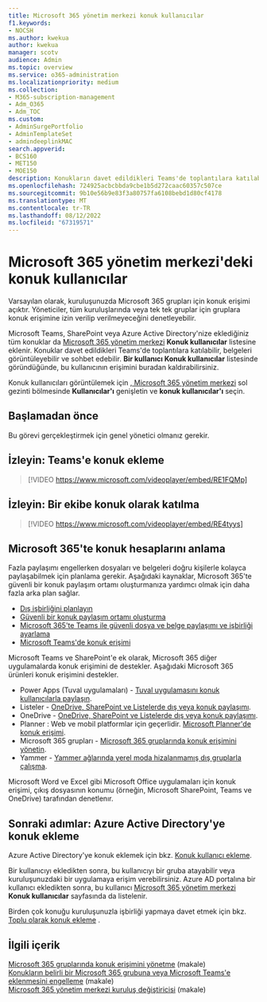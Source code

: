 ```yaml
---
title: Microsoft 365 yönetim merkezi konuk kullanıcılar
f1.keywords:
- NOCSH
ms.author: kwekua
author: kwekua
manager: scotv
audience: Admin
ms.topic: overview
ms.service: o365-administration
ms.localizationpriority: medium
ms.collection:
- M365-subscription-management
- Adm_O365
- Adm_TOC
ms.custom:
- AdminSurgePortfolio
- AdminTemplateSet
- admindeeplinkMAC
search.appverid:
- BCS160
- MET150
- MOE150
description: Konukların davet edildikleri Teams'de toplantılara katılabilmesi, belgeleri görüntüleyebilmesi ve sohbet edebilmesi için Microsoft 365 yönetim merkezi Konuk kullanıcılar listesini nasıl dolduracağınızı öğrenin.
ms.openlocfilehash: 724925acbcbbda9cbe1b5d272caac60357c507ce
ms.sourcegitcommit: 9b10e56b9e83f3a80757fa6108bebd1d80cf4178
ms.translationtype: MT
ms.contentlocale: tr-TR
ms.lasthandoff: 08/12/2022
ms.locfileid: "67319571"
---
```

# <a name="guest-users-in-microsoft-365-admin-center"></a>Microsoft 365 yönetim merkezi'deki konuk kullanıcılar

Varsayılan olarak, kuruluşunuzda Microsoft 365 grupları için konuk erişimi açıktır. Yöneticiler, tüm kuruluşlarında veya tek tek gruplar için gruplara konuk erişimine izin verilip verilmeyeceğini denetleyebilir.

Microsoft Teams, SharePoint veya Azure Active Directory'nize eklediğiniz tüm konuklar da <a href="https://go.microsoft.com/fwlink/p/?linkid=2074830" target="_blank">Microsoft 365 yönetim merkezi</a> **Konuk kullanıcılar** listesine eklenir. Konuklar davet edildikleri Teams'de toplantılara katılabilir, belgeleri görüntüleyebilir ve sohbet edebilir.
**Bir kullanıcı Konuk kullanıcılar** listesinde göründüğünde, bu kullanıcının erişimini buradan kaldırabilirsiniz.

Konuk kullanıcıları görüntülemek için <a href="https://go.microsoft.com/fwlink/p/?linkid=2074830" target="_blank">, Microsoft 365 yönetim merkezi</a> sol gezinti bölmesinde **Kullanıcılar'ı** genişletin ve **konuk kullanıcılar'ı** seçin.

## <a name="before-you-begin"></a>Başlamadan önce

Bu görevi gerçekleştirmek için genel yönetici olmanız gerekir.

## <a name="watch-add-guests-to-teams"></a>İzleyin: Teams'e konuk ekleme

> [!VIDEO https://www.microsoft.com/videoplayer/embed/RE1FQMp]

## <a name="watch-join-a-team-as-a-guest"></a>İzleyin: Bir ekibe konuk olarak katılma

> [!VIDEO https://www.microsoft.com/videoplayer/embed/RE4tyys]

## <a name="understanding-guest-accounts-in-microsoft-365"></a>Microsoft 365'te konuk hesaplarını anlama

Fazla paylaşımı engellerken dosyaları ve belgeleri doğru kişilerle kolayca paylaşabilmek için planlama gerekir. Aşağıdaki kaynaklar, Microsoft 365'te güvenli bir konuk paylaşım ortamı oluşturmanıza yardımcı olmak için daha fazla arka plan sağlar.
- [Dış işbirliğini planlayın](../../solutions/plan-external-collaboration.md)
- [Güvenli bir konuk paylaşım ortamı oluşturma](../../solutions/create-secure-guest-sharing-environment.md)
- [Microsoft 365'te Teams ile güvenli dosya ve belge paylaşımı ve işbirliği ayarlama](../../solutions/setup-secure-collaboration-with-teams.md)
- [Microsoft Teams'de konuk erişimi](/microsoftteams/guest-access)

Microsoft Teams ve SharePoint'e ek olarak, Microsoft 365 diğer uygulamalarda konuk erişimini de destekler. Aşağıdaki Microsoft 365 ürünleri konuk erişimini destekler.

- Power Apps (Tuval uygulamaları) - [Tuval uygulamasını konuk kullanıcılarla paylaşın](/power-apps/maker/canvas-apps/share-app-guests).
- Listeler - [OneDrive, SharePoint ve Listelerde dış veya konuk paylaşımı](https://support.microsoft.com/office/external-or-guest-sharing-in-onedrive-sharepoint-and-lists-7aa070b8-d094-4921-9dd9-86392f2a79e7).
- OneDrive - [OneDrive, SharePoint ve Listelerde dış veya konuk paylaşımı](https://support.microsoft.com/office/external-or-guest-sharing-in-onedrive-sharepoint-and-lists-7aa070b8-d094-4921-9dd9-86392f2a79e7).
- Planner : Web ve mobil platformlar için geçerlidir. [Microsoft Planner'de konuk erişimi](https://support.microsoft.com/office/guest-access-in-microsoft-planner-cc5d7f96-dced-4da4-ab62-08c72d9759c6).
- Microsoft 365 grupları - [Microsoft 365 gruplarında konuk erişimini yönetin](../create-groups/manage-guest-access-in-groups.md).
- Yammer - [Yammer ağlarında yerel moda hizalanmamış dış gruplarla çalışma](/yammer/work-with-external-users/create-and-manage-external-groups).

Microsoft Word ve Excel gibi Microsoft Office uygulamaları için konuk erişimi, çıkış dosyasının konumu (örneğin, Microsoft SharePoint, Teams ve OneDrive) tarafından denetlenır.

## <a name="next-steps-add-guests-in-azure-active-directory"></a>Sonraki adımlar: Azure Active Directory'ye konuk ekleme

Azure Active Directory'ye konuk eklemek için bkz. [Konuk kullanıcı ekleme](/azure/active-directory/b2b/b2b-quickstart-add-guest-users-portal).

Bir kullanıcıyı ekledikten sonra, bu kullanıcıyı bir gruba atayabilir veya kuruluşunuzdaki bir uygulamaya erişim verebilirsiniz. Azure AD portalına bir kullanıcı ekledikten sonra, bu kullanıcı <a href="https://go.microsoft.com/fwlink/p/?linkid=2074830" target="_blank">Microsoft 365 yönetim merkezi</a> **Konuk kullanıcılar** sayfasında da listelenir.

Birden çok konuğu kuruluşunuzla işbirliği yapmaya davet etmek için bkz. [Toplu olarak konuk ekleme](/azure/active-directory/b2b/tutorial-bulk-invite) .

## <a name="related-content"></a>İlgili içerik

[Microsoft 365 gruplarında konuk erişimini yönetme](../create-groups/manage-guest-access-in-groups.md) (makale)\
[Konukların belirli bir Microsoft 365 grubuna veya Microsoft Teams'e eklenmesini engelleme](../../solutions/per-group-guest-access.md) (makale)\
[Microsoft 365 yönetim merkezi kuruluş değiştiricisi](https://techcommunity.microsoft.com/t5/microsoft-365-blog/new-organization-switcher-in-the-microsoft-365-admin-center/ba-p/1165543) (makale)
